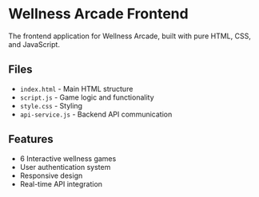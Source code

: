 # Wellness Arcade Frontend

The frontend application for Wellness Arcade, built with pure HTML, CSS, and JavaScript.

## Files

- `index.html` - Main HTML structure
- `script.js` - Game logic and functionality
- `style.css` - Styling
- `api-service.js` - Backend API communication

## Features

- 6 Interactive wellness games
- User authentication system
- Responsive design
- Real-time API integration





